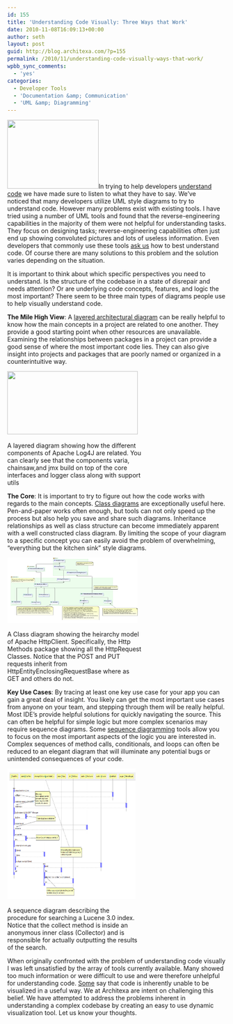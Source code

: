 ```yaml
---
id: 155
title: 'Understanding Code Visually: Three Ways that Work'
date: 2010-11-08T16:09:13+00:00
author: seth
layout: post
guid: http://blog.architexa.com/?p=155
permalink: /2010/11/understanding-code-visually-ways-that-work/
wpbb_sync_comments:
  - 'yes'
categories:
  - Developer Tools
  - 'Documentation &amp; Communication'
  - 'UML &amp; Diagramming'
---
```

<!--S-ButtonZ 1.1.5 Start-->

<div style="float: left; width: 42px; padding-right: 10px; margin: 0 -52px 0 0; position: relative; left: -62px; top: 8px">
</div>

<!--S-ButtonZ 1.1.5 End-->

[<img class="alignright size-medium wp-image-161" title="understandBulb" src="/assets/uploads/2010/11/understandBulb-300x225.jpg" alt="" width="210" height="158" srcset="/assets/uploads/2010/11/understandBulb-300x225.jpg 300w, /assets/uploads/2010/11/understandBulb.jpg 800w" sizes="(max-width: 210px) 100vw, 210px" />](/assets/uploads/2010/11/understandBulb.jpg)In trying to help developers <a href="http://www.architexa.com/" target="_blank">understand code</a> we have made sure to listen to what they have to say. We&#8217;ve noticed that many developers utilize UML style diagrams to try to understand code. However many problems exist with existing tools. I have tried using a number of UML tools and found that the reverse-engineering capabilities in the majority of them were not helpful for understanding tasks. They focus on designing tasks; reverse-engineering capabilities often just end up showing convoluted pictures and lots of useless information. Even developers that commonly use these tools [ask us](http://stackoverflow.com/questions/3871449/what-tools-should-i-use-to-visualize-structure-of-my-code/3878175#3878175) how to best understand code. Of course there are many solutions to this problem and the solution varies depending on the situation.

It is important to think about which specific perspectives you need to understand. Is the structure of the codebase in a state of disrepair and needs attention? Or are underlying code concepts, features, and logic the most important? There seem to be three main types of diagrams people use to help visually understand code.

<!--more-->

**The Mile High View**: A [layered architectural diagram](http://www.architexa.com/learn-more/layered-diagrams) can be really helpful to know how the main concepts in a project are related to one another. They provide a good starting point when other resources are unavailable. Examining the relationships between packages in a project can provide a good sense of where the most important code lies. They can also give insight into projects and packages that are poorly named or organized in a counterintuitive way.

<div id="attachment_160" style="width: 310px" class="wp-caption aligncenter">
  <a href="/assets/uploads/2010/11/layered.png"><img class="size-medium wp-image-160" title="layered" src="/assets/uploads/2010/11/layered-300x145.png" alt="" width="300" height="145" srcset="/assets/uploads/2010/11/layered-300x145.png 300w, /assets/uploads/2010/11/layered-1024x496.png 1024w" sizes="(max-width: 300px) 100vw, 300px" /></a>
  
  <p class="wp-caption-text">
    A layered diagram showing how the different components of Apache Log4J are related. You can clearly see that the components varia, chainsaw,and jmx build on top of the core interfaces and logger class along with support utils
  </p>
</div>

**The Core**: It is important to try to figure out how the code works with regards to the main concepts. [Class diagrams](http://www.architexa.com/learn-more/class-diagrams) are exceptionally useful here. Pen-and-paper works often enough, but tools can not only speed up the process but also help you save and share such diagrams. Inheritance relationships as well as class structure can become immediately apparent with a well constructed class diagram. By limiting the scope of your diagram to a specific concept you can easily avoid the problem of overwhelming, &#8220;everything but the kitchen sink&#8221; style diagrams.

<div id="attachment_159" style="width: 310px" class="wp-caption aligncenter">
  <a href="/assets/uploads/2010/11/class.png"><img class="size-medium wp-image-159  " title="classDiagramInitial" src="/assets/uploads/2010/11/class.png" alt="" width="300" height="150" /></a>
  
  <p class="wp-caption-text">
    A Class diagram showing the heirarchy model of Apache HttpClient. Specifically, the Http Methods package showing all the HttpRequest Classes. Notice that the POST and PUT requests inherit from HttpEntityEnclosingRequestBase where as GET and others do not.
  </p>
</div>

**Key Use Cases**: By tracing at least one key use case for your app you can gain a great deal of insight. You likely can get the most important use cases from anyone on your team, and stepping through them will be really helpful. Most IDE&#8217;s provide helpful solutions for quickly navigating the source. This can often be helpful for simple logic but more complex scenarios may require sequence diagrams. Some [sequence diagramming](http://www.architexa.com/learn-more/sequence-diagrams) tools allow you to focus on the most important aspects of the logic you are interested in. Complex sequences of method calls, conditionals, and loops can often be reduced to an elegant diagram that will illuminate any potential bugs or unintended consequences of your code.

<div id="attachment_158" style="width: 305px" class="wp-caption aligncenter">
  <a href="/assets/uploads/2010/11/sequence.png"><img class="size-medium wp-image-158   " title="Restaurant-UML-SEQ (1)" src="/assets/uploads/2010/11/sequence.png" alt="" width="295" height="300" /></a>
  
  <p class="wp-caption-text">
    A sequence diagram describing the procedure for searching a Lucene 3.0 index. Notice that the collect method is inside an anonymous inner class (Collector) and is responsible for actually outputting the results of the search.
  </p>
</div>

When originally confronted with the problem of understanding code visually I was left unsatisfied by the array of tools currently available. Many showed too much information or were difficult to use and were therefore unhelpful for understanding code. <a href="http://nitinbhide.blogspot.com/2010/09/rereading-mythical-manmonth-flowcharts.html" target="_blank">Some</a> say that code is inherently unable to be visualized in a useful way. We at Architexa are intent on challenging this belief. We have attempted to address the problems inherent in understanding a complex codebase by creating an easy to use dynamic visualization tool. Let us know your thoughts.

<div style="clear:both;">
  &nbsp;
</div>